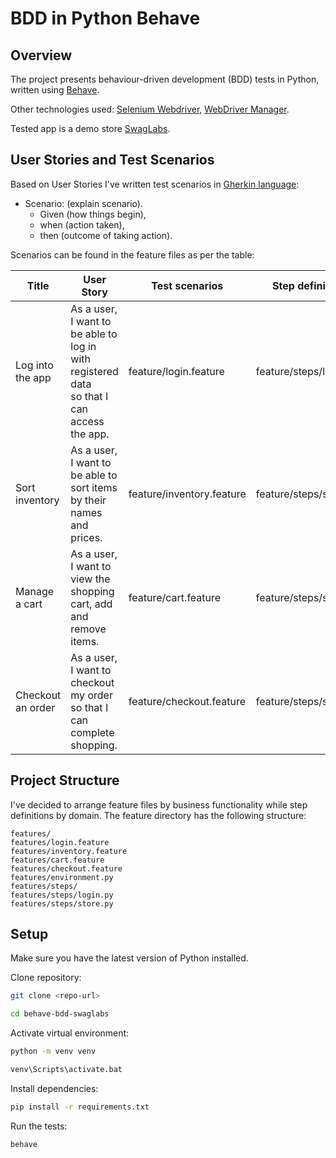 # BDD in Python Behave

## Overview

The project presents behaviour-driven development (BDD) tests in Python, written
using [Behave](https://behave.readthedocs.io/en/stable/index.html). 

Other technologies used: [Selenium Webdriver](https://www.selenium.dev/documentation/webdriver/), [WebDriver Manager](https://github.com/SergeyPirogov/webdriver_manager).

Tested app is a demo store [SwagLabs](https://www.saucedemo.com/).

## User Stories and Test Scenarios

Based on User Stories I've written test scenarios
in [Gherkin language](https://behave.readthedocs.io/en/stable/philosophy.html#the-gherkin-language):

- Scenario: (explain scenario).
    - Given (how things begin),
    - when (action taken),
    - then (outcome of taking action).

Scenarios can be found in the feature files as per the table:

| Title             | User Story                                                                                            | Test scenarios            | Step definition        |
|-------------------|-------------------------------------------------------------------------------------------------------|---------------------------|------------------------|
| Log into the app  | As a user, <br />I want to be able to log in with registered data <br />so that I can access the app. | feature/login.feature     | feature/steps/login.py |                                                                                                              |                      |                                                   |
| Sort inventory    | As a user, <br />I want to be able to sort items by their names and prices.                           | feature/inventory.feature | feature/steps/store.py |                                                                                                                     |                      |                                                   |
| Manage a cart     | As a user, <br />I want to view the shopping cart, add and remove items.                              | feature/cart.feature      | feature/steps/store.py |
| Checkout an order | As a user, <br />I want to checkout my order<br /> so that I can complete shopping.                   | feature/checkout.feature  | feature/steps/store.py |

## Project Structure

I've decided to arrange feature files by business functionality while step definitions by domain. The feature directory
has the following structure:

```
features/
features/login.feature
features/inventory.feature
features/cart.feature
features/checkout.feature
features/environment.py
features/steps/
features/steps/login.py
features/steps/store.py
```

## Setup

Make sure you have the latest version of Python installed.

Clone repository:

```bash
git clone <repo-url>
```

```bash
cd behave-bdd-swaglabs
```

Activate virtual environment:

```bash
python -m venv venv
```

```bash
venv\Scripts\activate.bat
```

Install dependencies:

```bash
pip install -r requirements.txt
```

Run the tests:

```bash
behave
```
